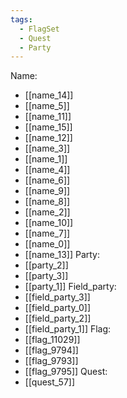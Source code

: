 ```yaml
---
tags:
  - FlagSet
  - Quest
  - Party
---
```

Name:
- [[name_14]]
- [[name_5]]
- [[name_11]]
- [[name_15]]
- [[name_12]]
- [[name_3]]
- [[name_1]]
- [[name_4]]
- [[name_6]]
- [[name_9]]
- [[name_8]]
- [[name_2]]
- [[name_10]]
- [[name_7]]
- [[name_0]]
- [[name_13]]
Party:
- [[party_2]]
- [[party_3]]
- [[party_1]]
Field_party:
- [[field_party_3]]
- [[field_party_0]]
- [[field_party_2]]
- [[field_party_1]]
Flag:
- [[flag_11029]]
- [[flag_9794]]
- [[flag_9793]]
- [[flag_9795]]
Quest:
- [[quest_57]]
